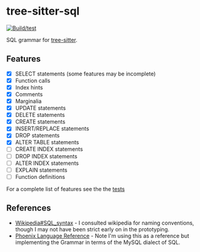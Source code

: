 # tree-sitter-sql

[![Build/test](https://github.com/derekstride/tree-sitter-sql/actions/workflows/ci.yml/badge.svg)](https://github.com/derekstride/tree-sitter-sql/actions/workflows/ci.yml)

SQL grammar for [tree-sitter](https://github.com/tree-sitter/tree-sitter).

## Features

- [x] SELECT statements (some features may be incomplete)
- [x] Function calls
- [x] Index hints
- [x] Comments
- [x] Marginalia
- [x] UPDATE statements
- [x] DELETE statements
- [x] CREATE statements
- [x] INSERT/REPLACE statements
- [x] DROP statements
- [x] ALTER TABLE statements
- [ ] CREATE INDEX statements
- [ ] DROP INDEX statements
- [ ] ALTER INDEX statements
- [ ] EXPLAIN statements
- [ ] Function definitions

For a complete list of features see the the [tests](test/corpus)

## References

* [Wikipedia#SQL_syntax](https://en.wikipedia.org/wiki/SQL_syntax) - I consulted wikipedia for naming conventions,
  though I may not have been strict early on in the prototyping.
* [Phoenix Language Reference](https://forcedotcom.github.io/phoenix/index.html) - Note I'm using this as a reference
  but implementing the Grammar in terms of the MySQL dialect of SQL.
